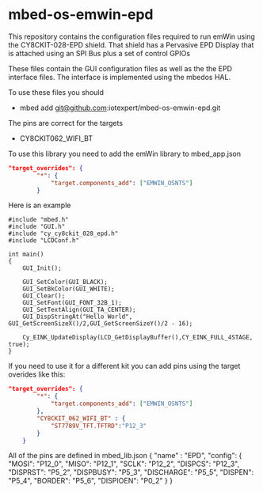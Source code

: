 # mbed-os-emwin-epd
This repository contains the configuration files required to run emWin using the CY8CKIT-028-EPD shield.  That shield has a Pervasive EPD Display that is attached using an SPI Bus plus a set of control GPIOs

These files contain the GUI configuration files as well as the the EPD interface files.  The interface is implemented using the mbedos HAL.

To use these files you should
* mbed add git@github.com:iotexpert/mbed-os-emwin-epd.git


The pins are correct for the targets
* CY8CKIT062_WIFI_BT

To use this library you need to add the emWin library to mbed_app.json
```json
"target_overrides": {
        "*": {
            "target.components_add": ["EMWIN_OSNTS"]
        }
```
Here is an example
```
#include "mbed.h"
#include "GUI.h"
#include "cy_cy8ckit_028_epd.h"
#include "LCDConf.h"

int main()
{
    GUI_Init();
 
    GUI_SetColor(GUI_BLACK);
    GUI_SetBkColor(GUI_WHITE);
    GUI_Clear();
    GUI_SetFont(GUI_FONT_32B_1);
    GUI_SetTextAlign(GUI_TA_CENTER);
    GUI_DispStringAt("Hello World", GUI_GetScreenSizeX()/2,GUI_GetScreenSizeY()/2 - 16);

    Cy_EINK_UpdateDisplay(LCD_GetDisplayBuffer(),CY_EINK_FULL_4STAGE, true);
}
```
If you need to use it for a different kit you can add pins using the target overides like this:
```json
"target_overrides": {
        "*": {
            "target.components_add": ["EMWIN_OSNTS"]
        },
        "CY8CKIT_062_WIFI_BT" : {
            "ST7789V_TFT.TFTRD":"P12_3"
        }
    }
```
All of the pins are defined in mbed_lib.json
{
    "name" : "EPD",
    "config": {
            "MOSI":        "P12_0",
            "MISO":        "P12_1",
            "SCLK":        "P12_2",
            "DISPCS":      "P12_3",
            "DISPRST":     "P5_2",
            "DISPBUSY":    "P5_3",
            "DISCHARGE":   "P5_5",
            "DISPEN":      "P5_4",
            "BORDER":      "P5_6",
            "DISPIOEN":    "P0_2"
    }
}
```
